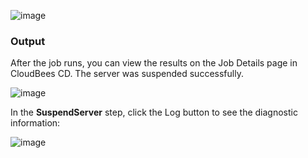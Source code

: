 

![image](images/SuspendServer/EC-WLSSuspendServer2.png)


### Output

After the job runs, you can view the results on the Job Details page in CloudBees CD. The server was suspended
successfully.

![image](images/SuspendServer/EC-WLSSuspendServer3.png)

In the **SuspendServer** step, click the Log button to see the diagnostic information:


![image](images/SuspendServer/EC-WLSSuspendServer4.png)


